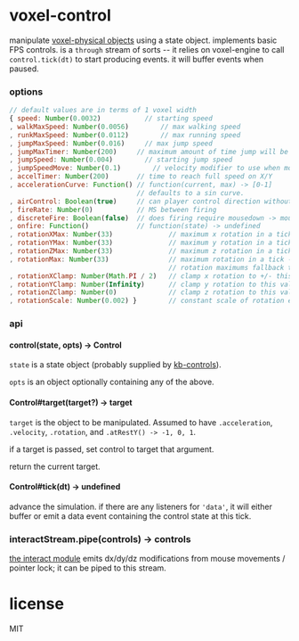 # voxel-control

manipulate [voxel-physical objects](https://github.com/chrisdickinson/voxel-physical) using
a state object. implements basic FPS controls. is a `through` stream of sorts -- it relies
on voxel-engine to call `control.tick(dt)` to start producing events. it will buffer events
when paused.

### options

```javascript
// default values are in terms of 1 voxel width
{ speed: Number(0.0032)           // starting speed
, walkMaxSpeed: Number(0.0056)        // max walking speed
, runkMaxSpeed: Number(0.0112)        // max running speed
, jumpMaxSpeed: Number(0.016)     // max jump speed
, jumpMaxTimer: Number(200)     // maximum amount of time jump will be applied in MS
, jumpSpeed: Number(0.004)        // starting jump speed
, jumpSpeedMove: Number(0.1)        // velocity modifier to use when moving laterally while in the middle of a jump
, accelTimer: Number(200)       // time to reach full speed on X/Y
, accelerationCurve: Function() // function(current, max) -> [0-1]
                                // defaults to a sin curve.
, airControl: Boolean(true)     // can player control direction without being on the ground?
, fireRate: Number(0)           // MS between firing
, discreteFire: Boolean(false)  // does firing require mousedown -> mouseup, or can it be held?
, onfire: Function()            // function(state) -> undefined
, rotationXMax: Number(33)              // maximum x rotation in a tick
, rotationYMax: Number(33)              // maximum y rotation in a tick
, rotationZMax: Number(33)              // maximum z rotation in a tick
, rotationMax: Number(33)               // maximum rotation in a tick -- other 
                                        // rotation maximums fallback to this value
, rotationXClamp: Number(Math.PI / 2)   // clamp x rotation to +/- this value
, rotationYClamp: Number(Infinity)      // clamp y rotation to this value
, rotationZClamp: Number(0)             // clamp z rotation to this value
, rotationScale: Number(0.002) }        // constant scale of rotation events, applied during tick
```

### api

#### control(state, opts) -> Control

`state` is a state object (probably supplied by [kb-controls](https://github.com/chrisdickinson/kb-controls.git)).

`opts` is an object optionally containing any of the above. 

#### Control#target(target?) -> target

`target` is the object to be manipulated. Assumed to have `.acceleration`, `.velocity`, `.rotation`, and `.atRestY() -> -1, 0, 1`.

if a target is passed, set control to target that argument.

return the current target.

#### Control#tick(dt) -> undefined

advance the simulation. if there are any listeners for `'data'`, it will either buffer or emit a data event containing the control state at this tick.

### interactStream.pipe(controls) -> controls

[the interact module](https://github.com/chrisdickinson/interact) emits dx/dy/dz modifications from mouse movements / pointer lock; it can be piped to this stream.

# license

MIT
